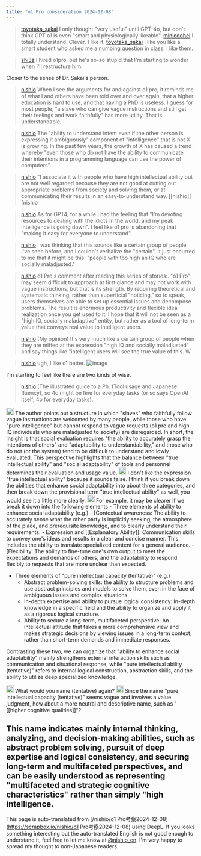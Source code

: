 ```yaml
---
title: "o1 Pro consideration 2024-12-08"
---
```


> [toyotaka_sakai](https://x.com/toyotaka_sakai/status/1865396419605180538) I only thought "very useful" until GPT-4o, but don't think GPT o1 is even "smart and physiologically likeable".
> [minicoohei](https://x.com/minicoohei/status/1865401160523550957) I totally understand. Clever. I like it.
> [toyotaka_sakai](https://x.com/toyotaka_sakai/status/1865401424353579341) I like you like a smart student who asked me a numbing question in class. I like them.

> [shi3z](https://x.com/shi3z/status/1864964490028327094) I hired o1pro, but he's so-so stupid that I'm starting to wonder when I'll restructure him.

Closer to the sense of Dr. Sakai's person.

> [nishio](https://x.com/nishio/status/1865707791278846239) When I see the arguments for and against o1 pro, it reminds me of what I and others have been told over and over again, that a higher education is hard to use, and that having a PhD is useless.
>  I guess for most people, "a slave who can give vague instructions and still get their feelings and work faithfully" has more utility. That is understandable.

> [nishio](https://x.com/nishio/status/1865709697740988452) The "ability to understand intent even if the other person is expressing it ambiguously" component of "intelligence" that is not X is growing. In the past few years, the growth of X has caused a trend whereby "even those who do not have the ability to communicate their intentions in a programming language can use the power of computers".

> [nishio](https://x.com/nishio/status/1865711212048372126) "I associate it with people who have high intellectual ability but are not well regarded because they are not good at cutting out appropriate problems from society and solving them, or at communicating their results in an easy-to-understand way. [[nishio]] [nishio

> [nishio](https://x.com/nishio/status/1865711770742235309) As for GPT4, for a while I had the feeling that "I'm devoting resources to dealing with the idiots in the world, and my peak intelligence is going down". I feel like o1 pro is abandoning that "making it easy for everyone to understand".

> [nishio](https://x.com/nishio/status/1865714684432904472) I was thinking that this sounds like a certain group of people I've seen before, and I couldn't verbalize the "certain". It just occurred to me that it might be this: "people with too high an IQ who are socially maladjusted."

> [nishio](https://x.com/nishio/status/1865719943893016702) o1 Pro's comment after reading this series of stories:.
>  "o1 Pro" may seem difficult to approach at first glance and may not work with vague instructions, but that is its strength. By requiring theoretical and systematic thinking, rather than superficial "noticing," so to speak, users themselves are able to set up essential issues and decompose problems. The result is enormous productivity and flexible idea realization once you get used to it. I hope that it will not be seen as a "high IQ, socially maladaptive" entity, but rather as a tool of long-term value that conveys real value to intelligent users.

> [nishio](https://x.com/nishio/status/1865720580508639233) (My opinion) It's very much like a certain group of people when they are miffed at the expression "high IQ and socially maladjusted" and say things like "intelligent users will see the true value of this. W

> [nishio](https://x.com/nishio/status/1865741661206352146) ugh, I like o1 better.
>  ![image](https://gyazo.com/90cfc5070ef4c8fadfd00ad067e98d31/thumb/1000)

I'm starting to feel like there are two kinds of wise.

> [nishio](https://x.com/nishio/status/1865750111521001899) [The illustrated guide to a Ph. (Tool usage and Japanese fluency), so 4o might be fine for everyday tasks (or so says OpenAI itself, 4o for everyday tasks).

<img src='https://scrapbox.io/api/pages/nishio-en/o1 Pro/icon' alt='o1 Pro.icon' height="19.5"/>
The author points out a structure in which "slaves" who faithfully follow vague instructions are welcomed by many people, while those who have "pure intelligence" but cannot respond to vague requests (o1 pro and high IQ individuals who are maladjusted to society) are disregarded. In short, the insight is that social evaluation requires "the ability to accurately grasp the intentions of others" and "adaptability to understandability," and those who do not (or the system) tend to be difficult to understand and lowly evaluated. This perspective highlights that the balance between "true intellectual ability" and "social adaptability" of tools and personnel determines their evaluation and usage value.

<img src='https://scrapbox.io/api/pages/nishio-en/nishio/icon' alt='nishio.icon' height="19.5"/>
I don't like the expression "true intellectual ability" because it sounds false. I think if you break down the abilities that enhance social adaptability into about three categories, and then break down the provisional term "true intellectual ability" as well, you would see it a little more clearly.

<img src='https://scrapbox.io/api/pages/nishio-en/o1 Pro/icon' alt='o1 Pro.icon' height="19.5"/>
For example, it may be clearer if we break it down into the following elements
- Three elements of ability to enhance social adaptability (e.g.)
    - [Contextual awareness: The ability to accurately sense what the other party is implicitly seeking, the atmosphere of the place, and prerequisite knowledge, and to clearly understand their requirements.
    - Expression and [[Explanatory Ability]]: Communication skills to convey one's ideas and results in a clear and concise manner. This includes the ability to translate specialized content for a general audience.
        - [Flexibility: The ability to fine-tune one's own output to meet the expectations and demands of others, and the adaptability to respond flexibly to requests that are more unclear than expected.

- Three elements of "pure intellectual capacity (tentative)" (e.g.)
    - Abstract problem-solving skills: the ability to structure problems and use abstract principles and models to solve them, even in the face of ambiguous issues and complex situations.
    - In-depth expertise and ability to pursue logical consistency: In-depth knowledge in a specific field and the ability to organize and apply it as a rigorous logical structure.
    - Ability to secure a long-term, multifaceted perspective: An intellectual attitude that takes a more comprehensive view and makes strategic decisions by viewing issues in a long-term context, rather than short-term demands and immediate responses.

Contrasting these two, we can organize that "ability to enhance social adaptability" mainly strengthens external interaction skills such as communication and situational response, while "pure intellectual ability (tentative)" refers to internal logical construction, abstraction skills, and the ability to utilize deep specialized knowledge.

<img src='https://scrapbox.io/api/pages/nishio-en/nishio/icon' alt='nishio.icon' height="19.5"/>
What would you name (tentative) again?

<img src='https://scrapbox.io/api/pages/nishio-en/o1 Pro/icon' alt='o1 Pro.icon' height="19.5"/>
Since the name "pure intellectual capacity (tentative)" seems vague and involves a value judgment, how about a more neutral and descriptive name, such as "[[higher cognitive qualities]]"?

This name indicates mainly internal thinking, analyzing, and decision-making abilities, such as abstract problem solving, pursuit of deep expertise and logical consistency, and securing long-term and multifaceted perspectives, and can be easily understood as representing "multifaceted and strategic cognitive characteristics" rather than simply "high intelligence.
---
This page is auto-translated from [/nishio/o1 Pro考察2024-12-08](https://scrapbox.io/nishio/o1 Pro考察2024-12-08) using DeepL. If you looks something interesting but the auto-translated English is not good enough to understand it, feel free to let me know at [@nishio_en](https://twitter.com/nishio_en). I'm very happy to spread my thought to non-Japanese readers.